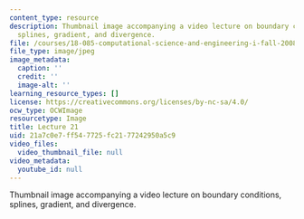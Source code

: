 ```yaml
---
content_type: resource
description: Thumbnail image accompanying a video lecture on boundary conditions,
  splines, gradient, and divergence.
file: /courses/18-085-computational-science-and-engineering-i-fall-2008/21a7c0e7ff547725fc2177242950a5c9_21.jpg
file_type: image/jpeg
image_metadata:
  caption: ''
  credit: ''
  image-alt: ''
learning_resource_types: []
license: https://creativecommons.org/licenses/by-nc-sa/4.0/
ocw_type: OCWImage
resourcetype: Image
title: Lecture 21
uid: 21a7c0e7-ff54-7725-fc21-77242950a5c9
video_files:
  video_thumbnail_file: null
video_metadata:
  youtube_id: null
---
```

Thumbnail image accompanying a video lecture on boundary conditions, splines, gradient, and divergence.